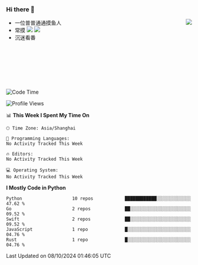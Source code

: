 ### Hi there 👋


<a href="https://github.com/yanlc39">
  <img align="right" src="https://github-readme-stats.vercel.app/api?username=yanlc39&show_icons=true&hide_border=true&icon_color=586069&title_color=a0a9af">
</a>

- 一位普普通通摸鱼人
- 常摸 ![](https://img.shields.io/badge/-Python-3e74a2?style=flat-square&logo=Python&logoColor=fff) ![](https://img.shields.io/badge/-C%2B%2B-brightgreen?style=flat-square)
- 沉迷看番



<br><br><br><br><br><br>


<!--START_SECTION:waka-->
![Code Time](http://img.shields.io/badge/Code%20Time-390%20hrs%2038%20mins-blue)

![Profile Views](http://img.shields.io/badge/Profile%20Views-4-blue)

📊 **This Week I Spent My Time On** 

```text
🕑︎ Time Zone: Asia/Shanghai

💬 Programming Languages: 
No Activity Tracked This Week

🔥 Editors: 
No Activity Tracked This Week

💻 Operating System: 
No Activity Tracked This Week
```

**I Mostly Code in Python** 

```text
Python                   10 repos            ████████████░░░░░░░░░░░░░   47.62 % 
Go                       2 repos             ██░░░░░░░░░░░░░░░░░░░░░░░   09.52 % 
Swift                    2 repos             ██░░░░░░░░░░░░░░░░░░░░░░░   09.52 % 
JavaScript               1 repo              █░░░░░░░░░░░░░░░░░░░░░░░░   04.76 % 
Rust                     1 repo              █░░░░░░░░░░░░░░░░░░░░░░░░   04.76 % 
```




 Last Updated on 08/10/2024 01:46:05 UTC
<!--END_SECTION:waka-->
